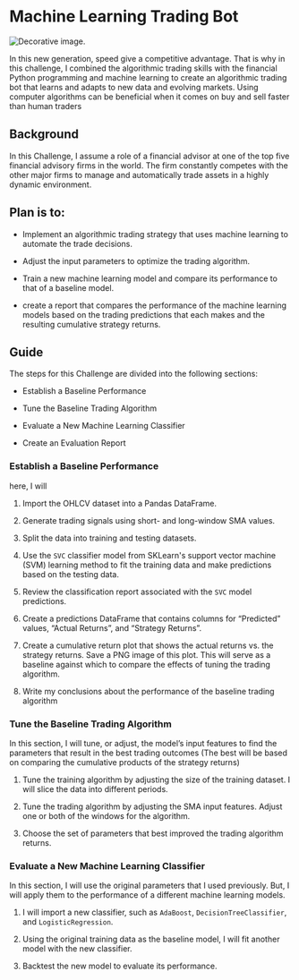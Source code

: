 # Machine Learning Trading Bot

![Decorative image.](Images/14-challenge-image.png)

In this new generation, speed give a competitive advantage. That is why in this challenge, I combined the algorithmic trading skills with the financial Python programming and machine learning to create an algorithmic trading bot that learns and adapts to new data and evolving markets. Using computer algorithms can be beneficial when it comes on  buy and sell faster than human traders

## Background

In this Challenge, I assume a role of a financial advisor at one of the top five financial advisory firms in the world. The firm constantly competes with the other major firms to manage and automatically trade assets in a highly dynamic environment. 

## Plan is to:

* Implement an algorithmic trading strategy that uses machine learning to automate the trade decisions.

* Adjust the input parameters to optimize the trading algorithm.

* Train a new machine learning model and compare its performance to that of a baseline model.

* create a report that compares the performance of the machine learning models based on the trading predictions that each makes and the resulting cumulative strategy returns.

## Guide

The steps for this Challenge are divided into the following sections:

* Establish a Baseline Performance

* Tune the Baseline Trading Algorithm

* Evaluate a New Machine Learning Classifier

* Create an Evaluation Report

### Establish a Baseline Performance

here, I will

1. Import the OHLCV dataset into a Pandas DataFrame.

2. Generate trading signals using short- and long-window SMA values.

3. Split the data into training and testing datasets.

4. Use the `SVC` classifier model from SKLearn's support vector machine (SVM) learning method to fit the training data and make predictions based on the testing data.

5. Review the classification report associated with the `SVC` model predictions.

6. Create a predictions DataFrame that contains columns for “Predicted” values, “Actual Returns”, and “Strategy Returns”.

7. Create a cumulative return plot that shows the actual returns vs. the strategy returns. Save a PNG image of this plot. This will serve as a baseline against which to compare the effects of tuning the trading algorithm.

8. Write my conclusions about the performance of the baseline trading algorithm 

### Tune the Baseline Trading Algorithm

In this section, I will tune, or adjust, the model’s input features to find the parameters that result in the best trading outcomes (The best will be based on comparing the cumulative products of the strategy returns)

1. Tune the training algorithm by adjusting the size of the training dataset. I will slice the data into different periods.

2. Tune the trading algorithm by adjusting the SMA input features. Adjust one or both of the windows for the algorithm. 

3. Choose the set of parameters that best improved the trading algorithm returns.

### Evaluate a New Machine Learning Classifier

In this section, I will use the original parameters that I used previously. But, I will apply them to the performance of a different machine learning models. 

1. I will import a new classifier, such as `AdaBoost`, `DecisionTreeClassifier`, and `LogisticRegression`.

2. Using the original training data as the baseline model, I will fit another model with the new classifier.

3. Backtest the new model to evaluate its performance.
